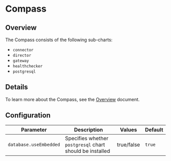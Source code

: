 # Compass

## Overview

The Compass consists of the following sub-charts:

- `connector` 
- `director` 
- `gateway` 
- `healthchecker`
- `postgresql`

## Details

To learn more about the Compass, see the [Overview](https://github.com/kyma-incubator/compass#Overview) document.

## Configuration

| Parameter | Description | Values | Default |
| --- | --- | --- | --- |
| `database.useEmbedded` | Specifies whether `postgresql` chart should be installed | true/false | `true` |
